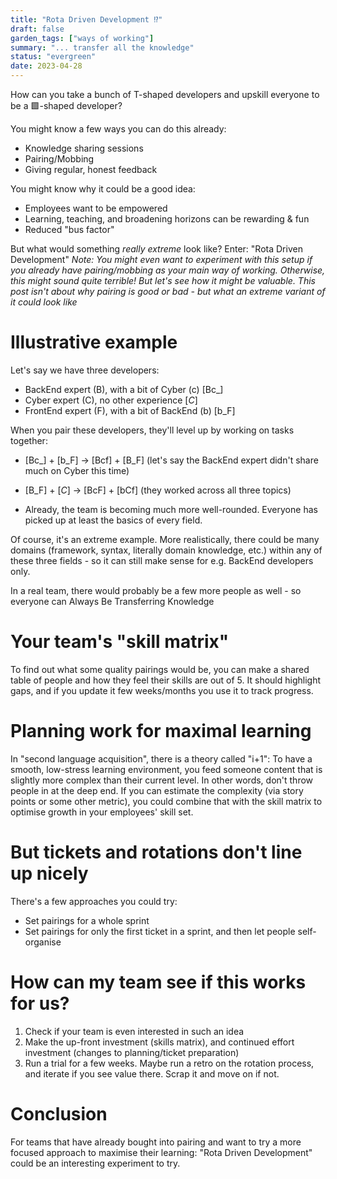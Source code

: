 ```yaml
---
title: "Rota Driven Development ⁉"
draft: false
garden_tags: ["ways of working"]
summary: "... transfer all the knowledge"
status: "evergreen"
date: 2023-04-28
---
```


How can you take a bunch of T-shaped developers and upskill everyone to be a 🟩-shaped developer?

You might know a few ways you can do this already:
- Knowledge sharing sessions
- Pairing/Mobbing
- Giving regular, honest feedback

You might know why it could be a good idea:
- Employees want to be empowered
- Learning, teaching, and broadening horizons can be rewarding & fun
- Reduced "bus factor"

But what would something *really extreme* look like?
Enter: "Rota Driven Development"
*Note: You might even want to experiment with this setup if you already have pairing/mobbing as your main way of working. Otherwise, this might sound quite terrible! But let's see how it might be valuable. This post isn't about why pairing is good or bad - but what an extreme variant of it could look like*

# Illustrative example

Let's say we have three developers:
- BackEnd expert (B), with a bit of Cyber (c) [Bc_]
- Cyber expert (C), no other experience [_C_]
- FrontEnd expert (F), with a bit of BackEnd (b) [b_F]

When you pair these developers, they'll level up by working on tasks together:

- [Bc_] + [b_F] -> [Bcf] + [B_F] (let's say the BackEnd expert didn't share much on Cyber this time)
- [B_F] + [_C_] -> [BcF] + [bCf] (they worked across all three topics)

- Already, the team is becoming much more well-rounded. Everyone has picked up at least the basics of every field.

Of course, it's an extreme example. More realistically, there could be many domains (framework, syntax, literally domain knowledge, etc.) within any of these three fields - so it can still make sense for e.g. BackEnd developers only.

In a real team, there would probably be a few more people as well - so everyone can Always Be Transferring Knowledge

# Your team's "skill matrix"

To find out what some quality pairings would be, you can make a shared table of people and how they feel their skills are out of 5.
It should highlight gaps, and if you update it few weeks/months you use it to track progress.

# Planning work for maximal learning

In "second language acquisition", there is a theory called "i+1":
To have a smooth, low-stress learning environment, you feed someone content that is slightly more complex than their current level. In other words, don't throw people in at the deep end.
If you can estimate the complexity (via story points or some other metric), you could combine that with the skill matrix to optimise growth in your employees' skill set.

# But tickets and rotations don't line up nicely

There's a few approaches you could try:
- Set pairings for a whole sprint
- Set pairings for only the first ticket in a sprint, and then let people self-organise 

# How can my team see if this works for us?

1. Check if your team is even interested in such an idea
2. Make the up-front investment (skills matrix), and continued effort investment (changes to planning/ticket preparation)
3. Run a trial for a few weeks. Maybe run a retro on the rotation process, and iterate if you see value there. Scrap it and move on if not.

# Conclusion

For teams that have already bought into pairing and want to try a more focused approach to maximise their learning: "Rota Driven Development" could be an interesting experiment to try.